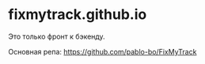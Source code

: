 # fixmytrack.github.io

Это только фронт к бэкенду.

Основная репа: https://github.com/pablo-bo/FixMyTrack

